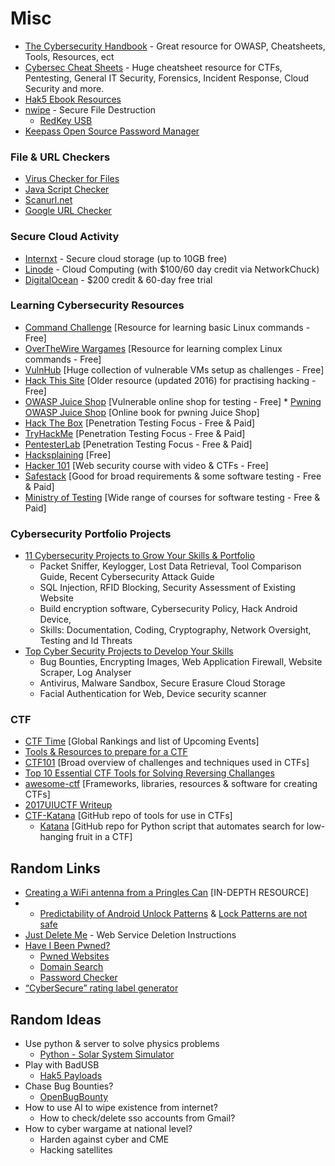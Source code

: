 # Misc

* [The Cybersecurity Handbook](https://guidesmiths.github.io/cybersecurity-handbook/) - Great resource for OWASP, Cheatsheets, Tools, Resources, ect
* [Cybersec Cheat Sheets](https://github.com/hellmaster559/Cybersec-Cheat-Sheets/blob/09f47b126f086b1c56a0c4ac8abb5dedee8e1de1/README.md) - Huge cheatsheet resource for CTFs, Pentesting, General IT Security, Forensics, Incident Response, Cloud Security and more.
* [Hak5 Ebook Resources](https://shop.hak5.org/collections/e-books)
* [nwipe](https://en.m.wikipedia.org/wiki/Nwipe) - Secure File Destruction
    * [RedKey USB](https://redkeyusb.com/collections/data-wipe-tool)
* [Keepass Open Source Password Manager](https://keepass.info/)

### File & URL Checkers
* [Virus Checker for Files](https://www.virustotal.com/gui/home/upload)
* [Java Script Checker](https://www.typescriptlang.org/)
* [Scanurl.net](https://scanurl.net/)
* [Google URL Checker](https://transparencyreport.google.com/safe-browsing/search)

### Secure Cloud Activity
* [Internxt](https://internxt.com/) - Secure cloud storage (up to 10GB free)
* [Linode](https://www.linode.com/lp/youtube-viewers/?ifso=networkchuck&utm_source=influencer&utm_medium=video&utm_campaign=networkchuck) - Cloud Computing (with $100/60 day credit via NetworkChuck)
* [DigitalOcean](https://try.digitalocean.com/developer-cloud/) - $200 credit & 60-day free trial

### Learning Cybersecurity Resources
* [Command Challenge](https://cmdchallenge.com/) [Resource for learning basic Linux commands - Free] 
* [OverTheWire Wargames](https://overthewire.org/wargames/) [Resource for learning complex Linux commands - Free]
* [VulnHub](https://www.vulnhub.com/) [Huge collection of vulnerable VMs setup as challenges - Free] 
* [Hack This Site](https://www.hackthissite.org/info/about) [Older resource (updated 2016) for practising hacking - Free]
* [OWASP Juice Shop](https://owasp.org/www-project-juice-shop/) [Vulnerable online shop for testing - Free]
      *  [Pwning OWASP Juice Shop](https://pwning.owasp-juice.shop/) [Online book for pwning Juice Shop]
* [Hack The Box](https://app.hackthebox.com/) [Penetration Testing Focus - Free & Paid]
* [TryHackMe](https://tryhackme.com/) [Penetration Testing Focus - Free & Paid]
* [PentesterLab](https://pentesterlab.com/) [Penetration Testing Focus - Free & Paid]
* [Hacksplaining](https://www.hacksplaining.com/) [Free]
* [Hacker 101](https://www.hacker101.com/) [Web security course with video & CTFs - Free]
* [Safestack](https://safestack.io/) [Good for broad requirements & some software testing - Free & Paid]
* [Ministry of Testing](https://www.ministryoftesting.com/) [Wide range of courses for software testing - Free & Paid]

### Cybersecurity Portfolio Projects
* [11 Cybersecurity Projects to Grow Your Skills & Portfolio](https://www.springboard.com/blog/cybersecurity/cyber-security-projects/)
   * Packet Sniffer, Keylogger, Lost Data Retrieval, Tool Comparison Guide, Recent Cybersecurity Attack Guide
   * SQL Injection, RFID Blocking, Security Assessment of Existing Website
   * Build encryption software, Cybersecurity Policy, Hack Android Device,
   * Skills: Documentation, Coding, Cryptography, Network Oversight, Testing and Id Threats
* [Top Cyber Security Projects to Develop Your Skills](https://www.simplilearn.com/top-cyber-security-projects-article)
   * Bug Bounties, Encrypting Images, Web Application Firewall, Website Scraper, Log Analyser
   * Antivirus, Malware Sandbox, Secure Erasure Cloud Storage
   * Facial Authentication for Web, Device security scanner

### CTF
* [CTF Time](https://ctftime.org/) [Global Rankings and list of Upcoming Events]
* [Tools & Resources to prepare for a CTF](https://resources.infosecinstitute.com/topic/tools-of-trade-and-resources-to-prepare-in-a-hacker-ctf-competition-or-challenge/)
* [CTF101](https://ctf101.org/) [Broad overview of challenges and techniques used in CTFs]
* [Top 10 Essential CTF Tools for Solving Reversing Challanges](https://www.yeahhub.com/top-10-essential-ctf-tools-solving-reversing-challenges/)
* [awesome-ctf](https://apsdehal.in/awesome-ctf/) [Frameworks, libraries, resources & software for creating CTFs]
* [2017UIUCTF Writeup](https://github.com/1337pwnie/ctf-writeups/tree/master/2017/UIUCTF)
* [CTF-Katana](https://github.com/JohnHammond/ctf-katana) [GitHub repo of tools for use in CTFs]
     * [Katana](https://github.com/JohnHammond/katana) [GitHub repo for Python script that automates search for low-hanging fruit in a CTF]

## Random Links
* [Creating a WiFi antenna from a Pringles Can](https://www.makeuseof.com/tag/how-to-make-a-wifi-antenna-out-of-a-pringles-can-nb/) [IN-DEPTH RESOURCE]
* * [Predictability of Android Unlock Patterns](https://arstechnica.com/information-technology/2015/08/new-data-uncovers-the-surprising-predictability-of-android-lock-patterns/amp/) & [Lock Patterns are not safe](https://www.androidauthority.com/lock-pattern-predictable-636267/)
* [Just Delete Me](https://justdeleteme.xyz/) - Web Service Deletion Instructions
* [Have I Been Pwned?](https://haveibeenpwned.com/)
    * [Pwned Websites](https://haveibeenpwned.com/PwnedWebsites)
    * [Domain Search](https://haveibeenpwned.com/DomainSearch)
    * [Password Checker](https://haveibeenpwned.com/Passwords)
* [“CyberSecure” rating label generator](https://cybersecure.eigenmagic.com/)
 
## Random Ideas
* Use python & server to solve physics problems
   * [Python - Solar System Simulator](https://pypi.org/project/solarsystem/)
* Play with BadUSB
   * [Hak5 Payloads](https://github.com/hak5/usbrubberducky-payloads/tree/master/payloads)
* Chase Bug Bounties?
   * [OpenBugBounty](https://www.openbugbounty.org/bugbounty-list/)
* How to use AI to wipe existence from internet?
   * How to check/delete sso accounts from Gmail?
* How to cyber wargame at national level?
   * Harden against cyber and CME
   * Hacking satellites

